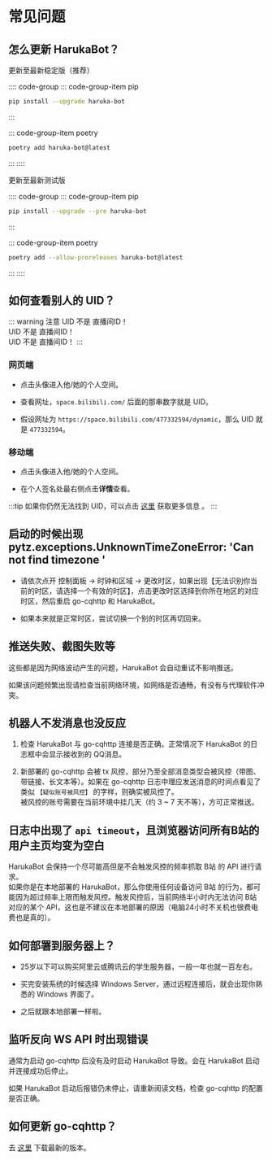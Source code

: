 # 常见问题

## 怎么更新 HarukaBot？

更新至最新稳定版（推荐）

:::: code-group
::: code-group-item pip

```sh
pip install --upgrade haruka-bot
```
:::

::: code-group-item poetry

```sh
poetry add haruka-bot@latest
```
:::
::::

更新至最新测试版

:::: code-group
::: code-group-item pip

```sh
pip install --upgrade --pre haruka-bot
```
:::

::: code-group-item poetry

```sh
poetry add --allow-prereleases haruka-bot@latest
```
:::
::::

## 如何查看别人的 UID？

::: warning 注意
UID 不是 直播间ID！  
UID 不是 直播间ID！  
UID 不是 直播间ID！
:::

### 网页端

- 点击头像进入他/她的个人空间。

- 查看网址，`space.bilibili.com/` 后面的那串数字就是 UID。

- 假设网址为 `https://space.bilibili.com/477332594/dynamic`，那么 UID 就是 `477332594`。

### 移动端

- 点击头像进入他/她的个人空间。

- 在个人签名处最右侧点击**详情**查看。

:::tip
如果你仍然无法找到 UID，可以点击 [这里](http://wbnbd.com/?q=%E5%A6%82%E4%BD%95%E6%9F%A5%E7%9C%8B%E5%88%AB%E4%BA%BA%E7%9A%84B%E7%AB%99UID) 获取更多信息   。
:::

## 启动的时候出现 pytz.exceptions.UnknownTimeZoneError: 'Can not find timezone '

- 请依次点开 控制面板 -> 时钟和区域 -> 更改时区，如果出现【无法识别你当前的时区，请选择一个有效的时区】，点击更改时区选择到你所在地区的对应时区，然后重启 go-cqhttp 和 HarukaBot。

- 如果本来就是正常时区，尝试切换一个别的时区再切回来。

## 推送失败、截图失败等

这些都是因为网络波动产生的问题，HarukaBot 会自动重试不影响推送。

如果该问题频繁出现请检查当前网络环境，如网络是否通畅，有没有与代理软件冲突。

## 机器人不发消息也没反应

1. 检查 HarukaBot 与 go-cqhttp 连接是否正确。正常情况下 HarukaBot 的日志框中会显示接收到的 QQ消息。

2. 新部署的 go-cqhttp 会被 tx 风控，部分乃至全部消息类型会被风控（带图、带链接、长文本等）。如果在 go-cqhttp 日志中理应发送消息的时间点看见了类似 `【疑似账号被风控】` 的字样，则确实被风控了。  
被风控的账号需要在当前环境中挂几天（约 3 ~ 7 天不等），方可正常推送。


## 日志中出现了 `api timeout`，且浏览器访问所有B站的用户主页均变为空白

HarukaBot 会保持一个尽可能高但是不会触发风控的频率抓取 B站 的 API 进行请求。  
如果你是在本地部署的 HarukaBot，那么你使用任何设备访问 B站 的行为，都可能因为超过频率上限而触发风控。触发风控后，当前网络半小时内无法访问 B站 对应的某个 API，这也是不建议在本地部署的原因（电脑24小时不关机也很费电费也是真的）。

## 如何部署到服务器上？

- 25岁以下可以购买阿里云或腾讯云的学生服务器，一般一年也就一百左右。

- 买完安装系统的时候选择 Windows Server，通过远程连接后，就会出现你熟悉的 Windows 界面了。

- 之后就跟本地部署一样啦。

## 监听反向 WS API 时出现错误

通常为启动 go-cqhttp 后没有及时启动 HarukaBot 导致。会在 HarukaBot 启动并连接成功后停止。

如果 HarukaBot 启动后报错仍未停止，请重新阅读文档，检查 go-cqhttp 的配置是否正确。

## 如何更新 go-cqhttp？

去 [这里](https://github.com/Mrs4s/go-cqhttp/releases) 下载最新的版本。
